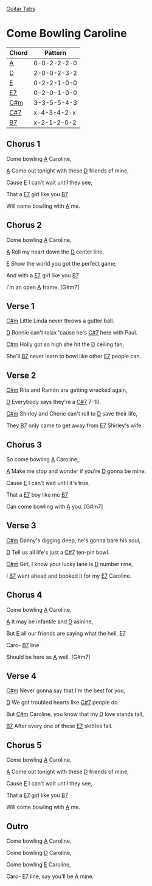 [Guitar Tabs](index.md)

# Come Bowling Caroline

| Chord | Pattern |
| --- | --- |
| [A] | <a name="A">0-0-2-2-2-0</a> |
| [D] | <a name="D">2-0-0-2-3-2</a> |
| [E] | <a name="E">0-2-2-1-0-0</a> |
| [E7] | <a name="E7">0-2-0-1-0-0</a> |
| [C#m] | <a name="C#m">3-3-5-5-4-3</a> |
| [C#7] | <a name="C#7">x-4-3-4-2-x</a> |
| [B7] | <a name="B7">x-2-1-2-0-2</a> |

[A]: #A
[D]: #D
[E]: #E
[E7]: #E7
[C#m]: #C#m
[C#7]: #C#7
[B7]: #B7

## Chorus 1

Come bowling [A] Caroline,

[A] Come out tonight with these [D] friends of mine,

Cause [E] I can't wait until they see,

That a [E7] girl like you [B7]

Will come bowling with [A] me.

## Chorus 2

Come bowling [A] Caroline,

[A] Roll my heart down the [D] center line,

[E] Show the world you got the perfect game,

And with a [E7] girl like you [B7]

I'm an open [A] frame. [G#m7]

## Verse 1

[C#m] Little Linda never throws a gutter ball.

[D] Ronnie can't relax 'cause he's [C#7] here with Paul.

[C#m] Holly got so high she hit the [D] ceiling fan,

She'll [B7] never learn to bowl like other [E7] people can.

## Verse 2

[C#m] Rita and Ramón are getting wrecked again,

[D] Everybody says they're a [C#7] 7-10.

[C#m] Shirley and Cherie can't roll to [D] save their life,

They [B7] only came to get away from [E7] Shirley's wife.

## Chorus 3

So come bowling [A] Caroline,

[A] Make me stop and wonder if you're [D] gonna be mine.

Cause [E] I can't wait until it's true,

That a [E7] boy like me [B7]

Can come bowling with [A] you. [G#m7]

## Verse 3

[C#m] Danny's digging deep, he's gonna bare his soul,

[D] Tell us all life's just a [C#7] ten-pin bowl.

[C#m] Girl, I know your lucky lane is [D] number nine,

I [B7] went ahead and booked it for my [E7] Caroline.

## Chorus 4

Come bowling [A] Caroline,

[A] It may be infantile and [D] asinine,

But [E] all our friends are saying what the hell, [E7]

Caro- [B7] line

Should be here as [A] well. [G#m7]

## Verse 4

[C#m] Never gonna say that I'm the best for you,

[D] We got troubled hearts like [C#7] people do.

But [C#m] Caroline, you know that my [D] love stands tall,

[B7] After every one of these [E7] skittles fall.

## Chorus 5

Come bowling [A] Caroline,

[A] Come out tonight with these [D] friends of mine,

Cause [E] I can't wait until they see,

That a [E7] girl like you [B7]

Will come bowling with [A] me.

## Outro

Come bowling [A] Caroline,

Come bowling [D] Caroline,

Come bowling [E] Caroline,

Caro- [E7] line, say you'll be [A] mine.
